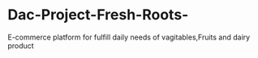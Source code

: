 # Dac-Project-Fresh-Roots-
E-commerce platform for fulfill daily needs of vagitables,Fruits and dairy product
